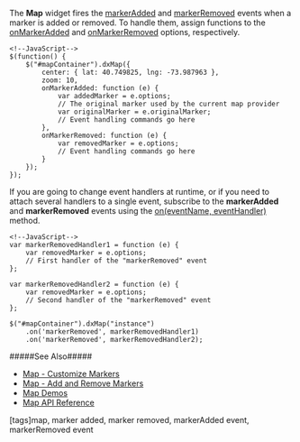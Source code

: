 The **Map** widget fires the [markerAdded](/api-reference/10%20UI%20Widgets/dxMap/4%20Events/markerAdded.md '/Documentation/ApiReference/UI_Widgets/dxMap/Events/#markerAdded') and [markerRemoved](/api-reference/10%20UI%20Widgets/dxMap/4%20Events/markerRemoved.md '/Documentation/ApiReference/UI_Widgets/dxMap/Events/#markerRemoved') events when a marker is added or removed.
To handle them, assign functions to the [onMarkerAdded](/api-reference/10%20UI%20Widgets/dxMap/1%20Configuration/onMarkerAdded.md '/Documentation/ApiReference/UI_Widgets/dxMap/Configuration/#onMarkerAdded') and [onMarkerRemoved](/api-reference/10%20UI%20Widgets/dxMap/1%20Configuration/onMarkerRemoved.md '/Documentation/ApiReference/UI_Widgets/dxMap/Configuration/#onMarkerRemoved') options, respectively.

    <!--JavaScript-->
    $(function() {
        $("#mapContainer").dxMap({
            center: { lat: 40.749825, lng: -73.987963 },
            zoom: 10,
            onMarkerAdded: function (e) {
                var addedMarker = e.options;
                // The original marker used by the current map provider 
                var originalMarker = e.originalMarker;
                // Event handling commands go here
            },
            onMarkerRemoved: function (e) {
                var removedMarker = e.options;
                // Event handling commands go here
            }
        });
    });

If you are going to change event handlers at runtime, or if you need to attach several handlers to a single event, subscribe to the **markerAdded** and **markerRemoved** events using the [on(eventName, eventHandler)](/api-reference/10%20UI%20Widgets/EventsMixin/3%20Methods/on(eventName_eventHandler).md '/Documentation/ApiReference/UI_Widgets/dxMap/Methods/#oneventName_eventHandler') method.

    <!--JavaScript-->
    var markerRemovedHandler1 = function (e) {
        var removedMarker = e.options;
        // First handler of the "markerRemoved" event
    };

    var markerRemovedHandler2 = function (e) {
        var removedMarker = e.options;
        // Second handler of the "markerRemoved" event
    };

    $("#mapContainer").dxMap("instance")
        .on('markerRemoved', markerRemovedHandler1)
        .on('markerRemoved', markerRemovedHandler2);

#####See Also#####
- [Map - Customize Markers](/concepts/05%20Widgets/Map/20%20Configure%20Markers/10%20Customize.md '/Documentation/Guide/Widgets/Map/Configure_Markers/Customize/')
- [Map - Add and Remove Markers](/concepts/05%20Widgets/Map/20%20Configure%20Markers/05%20Add%20and%20Remove.md '/Documentation/Guide/Widgets/Map/Configure_Markers/Add_and_Remove/')
- [Map Demos](https://js.devexpress.com/Demos/WidgetsGallery/#demo/maps-map-markers)
- [Map API Reference](/api-reference/10%20UI%20Widgets/dxMap '/Documentation/ApiReference/UI_Widgets/dxMap/')

[tags]map, marker added, marker removed, markerAdded event, markerRemoved event